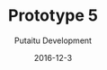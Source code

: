---
title: 'Prototype 5'
footer: d27bd9b77239ed4ed6384199c0867d749f549842
sections:
    -
        template: banner
        text: '# Stop Playing / Metabeta game loop'
        color: '#0a56e4'
        theme: dark
    -
        template: richTextSection
        text: "## Stop Playing\n\n### First idea\nMy first idea was \"a game that doesn't want to be play\". What I had in mind back then was that when the game is stopping you from playing the game,  there is actually a game in itself, one where players fight the game. The idea was that through changing the game in an engine level, players can learn about the technical logics involved in making a game and learn about terms in an engine. I thought it would be pleasurable to realize it in a game, because I found had a lot of interesting moments when I play around in the engine and see some unintended  but logical consequences of my action. \n\n### Background\nAfter the group forming, my group members are worried about the game being very niche and boring to most people if we use too many technical terms, so we agreed to add some story elements and make it easier to understand. We story we came up with was that the game doesn't want to be player because it is unfinished, but the game designer wants the game to be played and therefore programmed some tools for the player to fight against the game.\n\n\nMore specifically, we wanted the player to either find all the missing elements and basically try to build the game again, or to unfix a challenge so it can be playable again (e.g. if the game is about fixing a glass, the player needs to break the glass first). All these provide a bit of a backward thinking since the player need to know what the game is supposed to be, and then solve the puzzle by making that game work again\n\n### Prototype: game loop\nWe then had to decide whether we want the player to fix one game instead of several ones, and we preferred a ball game as it is easy for the player to realize that's the game, and what to do to make the game possible. In the end we came up with the follow game loop for the prototype:\n\n\nTry to play the game -> Identify problems->find the fix->make the fix->try to play the game\n\n\nThe problems could be for example missing gravity/collision of the ball, basket being to small, player being too weak to pick up the ball, ball moving too fast, player jumping too high...etc\n\n\nIn our playable prototype we made a sample level where player manipulate collision, gravity and scale to get a ball down from a platform, and then shoot it into a basket. \n\n### Taking a detour\nThinking back, it was the moment where we went a bit off track, when we agreed that a sensible story is needed to motivate the player to continue the game. We then try to think of a story to answer the question why that player want to fix the game and how the puzzles relate to each other, while being able to stay within the technical limitation and gameplay limitation. It was really tough, and the one we agreed on in the end was a carnival theme: the games, or the puzzles are all carnival games, the score that player gets serves as a subgoal, and the prize serve as an ultimate goal. \n\n\nHowever, after the feedback we got we realized that the theme and the narrative might not that essential, and its existence limits our exploration of the game mechanics because everything has to make sense in the theme and story context. The amount of work we need to do to convey the theme aesthetically might also be exceeding the scope of the assignment. \n\n## MetaBeta\nWhen we decided to remove the narratives, we focused on how to make use of the mechanics we implemented. There is no more limitation to that player must get score to reach a final goal in the end of the game, so the levels can stand alone and there is no need to connect them in a story sense, we have more freedom when designing the levels, and the procedure to reach the end of the game loop can be more straightforward.\n\n\nThe game experience has been updated to be more focused on the satisfaction of manipulate their surrounding game objects in a metagame level.  The game title is therefore also updated.\nBase on that we have a new game loop:\n\n\nOrientation->Find the goal (The door) ->locate the button to activate the door-> find the tool(ball) to activate the door-->activate the door ->reach the door-->Get to the next level-->Orientation\n\n\nIt is to noted that the above is the designed game loop, from the play test results we can see that players do not necessarily get through the game loop in the same sequence in the beginning of the game loop, even though we were trying to communicate this sequence in the tutorial levels. Some players prefer to find the ball first, and figure out where the button is afterwards, and some activate the button first without knowing where the door is. \n"
meta:
    id: 2968c3a2c2400d2b657525159fc53262745ca355
    parentId: f8d133111ad5ddad52a465c47d7cdbef5923fc8d
    language: en
date: '2016-12-3'
author: 'Putaitu Development'
permalink: /prototype-5/
layout: sectionPage
---